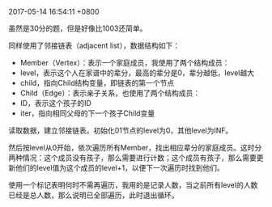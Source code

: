 2017-05-14 16:54:11 +0800

虽然是30分的题，但是好像比1003还简单。

同样使用了邻接链表（adjacent list），数据结构如下：
- Member（Vertex）：表示一个家庭成员，我使用了两个结构成员：
 - level，表示这个人在家谱中的辈分，最高的辈分是0，辈分越低，level越大
 - child，指向Child结构变量，即链表的第一个节点
- Child（Edge）：表示亲子关系，也使用了两个结构成员：
 - ID，表示这个孩子的ID
 - iter，指向相同父母的下一个孩子Child变量

读取数据，建立邻接链表。初始化01节点的level为0，其他level为INF。

然后按level从0开始，依次遍历所有Member，找出相应辈分的家庭成员。这时分两种情况：这个成员没有孩子，那么需要进行计数；这个成员有孩子，那么需要更新他们的level值为这个成员的level+1，以便下一次遍历时找到他们。

使用一个标记表明何时不需再遍历，我用的是记录人数，当之前所有level的人数已经是总人数，那么说明已全部遍历，此时退出循环。
